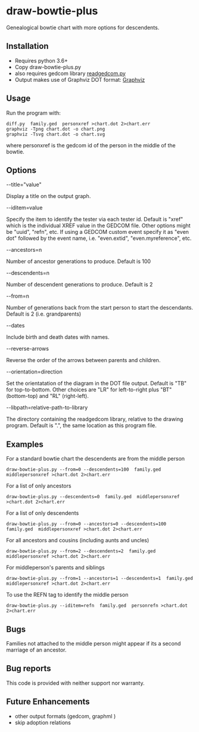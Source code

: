 # draw-bowtie-plus
Genealogical bowtie chart with more options for descendents.

## Installation ##

- Requires python 3.6+
- Copy draw-bowtie-plus.py
- also requires gedcom library [readgedcom.py](https://github.com/johnandrea/readgedcom)
- Output makes use of Graphviz DOT format: [Graphviz](https://graphviz.org)

## Usage ##

Run the program with:
```
diff.py  family.ged  personxref >chart.dot 2>chart.err
graphviz -Tpng chart.dot -o chart.png
graphviz -Tsvg chart.dot -o chart.svg
```

where personxref is the gedcom id of the person in the middle of the bowtie.

## Options ##

--title="value"

Display a title on the output graph.

--iditem=value

Specify the item to identify the tester via each tester id. Default is "xref" which is the individual
XREF value in the GEDCOM file.
Other options might be "uuid", "refn", etc. If using a GEDCOM custom event specify it as "even dot" followed by
the event name, i.e. "even.extid", "even.myreference", etc.

--ancestors=n

Number of ancestor generations to produce. Default is 100

--descendents=n

Number of descendent generations to produce. Default is 2

--from=n

Number of generations back from the start person to start the descendants. Default is 2 (i.e. grandparents)

--dates

Include birth and death dates with names.

--reverse-arrows

Reverse the order of the arrows between parents and children.

--orientation=direction

Set the orientatation of the diagram in the DOT file output. Default is "TB" for top-to-bottom.
Other choices are "LR" for left-to-right plus "BT" (bottom-top) and "RL" (right-left).

--libpath=relative-path-to-library

The directory containing the readgedcom library, relative to the drawing program. Default is ".", the same location as this program file.


## Examples ##

For a standard bowtie chart the descendents are from the middle person
```
draw-bowtie-plus.py --from=0 --descendents=100  family.ged  middlepersonxref >chart.dot 2>chart.err
```

For a list of only ancestors
```
draw-bowtie-plus.py --descendents=0  family.ged  middlepersonxref >chart.dot 2>chart.err
```

For a list of only descendents
```
draw-bowtie-plus.py --from=0 --ancestors=0 --descendents=100  family.ged  middlepersonxref >chart.dot 2>chart.err
```

For all ancestors and cousins (including aunts and uncles)
```
draw-bowtie-plus.py --from=2 --descendents=2  family.ged  middlepersonxref >chart.dot 2>chart.err
```

For middleperson's parents and siblings
```
draw-bowtie-plus.py --from=1 --ancestors=1 --descendents=1  family.ged  middlepersonxref >chart.dot 2>chart.err
```

To use the REFN tag to identify the middle person
```
draw-bowtie-plus.py --iditem=refn  family.ged  personrefn >chart.dot 2>chart.err
```

## Bugs ##

Families not attached to the middle person might appear if its a second marriage of an ancestor.

## Bug reports ##

This code is provided with neither support nor warranty.

## Future Enhancements ##

- other output formats (gedcom, graphml )
- skip adoption relations
